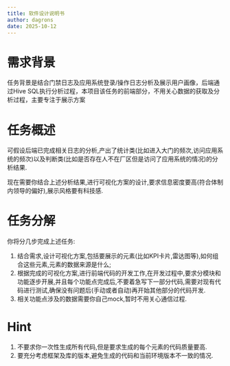 ```yaml
---
title: 软件设计说明书
author: dagrons
date: 2025-10-12
---
```


# 需求背景

任务背景是结合门禁日志及应用系统登录/操作日志分析及展示用户画像，后端通过Hive SQL执行分析过程，本项目该任务的前端部分，不用关心数据的获取及分析过程，主要专注于展示方案

# 任务概述

可假设后端已完成相关日志的分析,产出了统计类(比如进入大门的频次,访问应用系统的频次)以及判断类(比如是否存在人不在厂区但是访问了应用系统的情况)的分析结果.

现在需要你结合上述分析结果,进行可视化方案的设计,要求信息密度要高(符合体制内领导的偏好),展示风格要有科技感.

# 任务分解

你将分几步完成上述任务:
1. 结合需求,设计可视化方案,包括要展示的元素(比如KPI卡片,雷达图等),如何组合这些元素,元素的数据来源是什么;
2. 根据完成的可视化方案,进行前端代码的开发工作,在开发过程中,要求分模块和功能逐步开展,并且每个功能点完成后,不要着急写下一部分代码,需要对现有代码进行测试,确保没有问题后(手动或者自动)再开始其他部分的代码开发.
3. 相关功能点涉及的数据需要你自己mock,暂时不用关心通信过程.

# Hint

1. 不要求你一次性生成所有代码,但是要求生成的每个元素的代码质量要高.
2. 要充分考虑框架及库的版本,避免生成的代码和当前环境版本不一致的情况.

